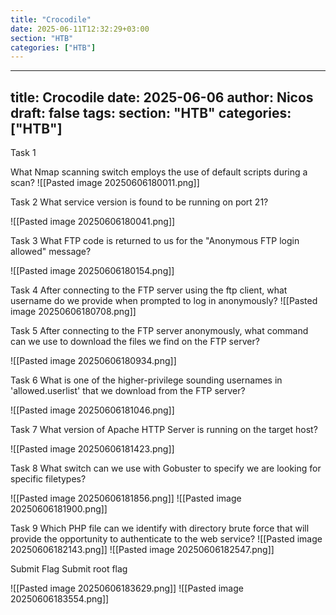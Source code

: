 ```yaml
---
title: "Crocodile"
date: 2025-06-11T12:32:29+03:00
section: "HTB"
categories: ["HTB"]
---
```

---
title: Crocodile
date: 2025-06-06
author: Nicos
draft: false
tags: 
section: "HTB"
categories: ["HTB"]
---
Task 1

What Nmap scanning switch employs the use of default scripts during a scan?
![[Pasted image 20250606180011.png]]

Task 2
What service version is found to be running on port 21?

![[Pasted image 20250606180041.png]]

Task 3
What FTP code is returned to us for the "Anonymous FTP login allowed" message?

![[Pasted image 20250606180154.png]]

Task 4
After connecting to the FTP server using the ftp client, what username do we provide when prompted to log in anonymously?
![[Pasted image 20250606180708.png]]

Task 5
After connecting to the FTP server anonymously, what command can we use to download the files we find on the FTP server?

![[Pasted image 20250606180934.png]]

Task 6
What is one of the higher-privilege sounding usernames in 'allowed.userlist' that we download from the FTP server?

![[Pasted image 20250606181046.png]]

Task 7
What version of Apache HTTP Server is running on the target host?

![[Pasted image 20250606181423.png]]

Task 8
What switch can we use with Gobuster to specify we are looking for specific filetypes?

![[Pasted image 20250606181856.png]]
![[Pasted image 20250606181900.png]]

Task 9
Which PHP file can we identify with directory brute force that will provide the opportunity to authenticate to the web service?
![[Pasted image 20250606182143.png]]
![[Pasted image 20250606182547.png]]

Submit Flag
Submit root flag

![[Pasted image 20250606183629.png]]
![[Pasted image 20250606183554.png]]